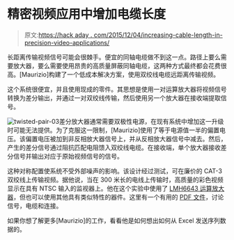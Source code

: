 # 精密视频应用中增加电缆长度

> 原文:[https://hack aday . com/2015/12/04/increasing-cable-length-in-precision-video-applications/](https://hackaday.com/2015/12/04/increasing-cable-length-in-precision-video-applications/)

长距离传输视频信号可能会很棘手。便宜的同轴电缆做不到这一点。路径上要么需要放大器，要么需要使用昂贵的高质量屏蔽同轴电缆，这两种方式最终都会花费很高。[Maurizio]构建了一个低成本解决方案，使用双绞线电缆远距离传输视频。

这个系统很便宜，并且使用现成的零件。其思想是使用一对运算放大器将视频信号转换为差分输出，并通过一对双绞线传输，然后使用另一个放大器在接收端提取信号。

![twisted-pair-03](../Images/45c8c248053911d9107798c8942698d0.png)差分放大器通常需要双极性电源，在现有系统中增加这一升级时可能无法提供。为了克服这一限制，[Maurizio]使用了等于电源值一半的偏置电压。该偏置电压被加到非反相放大器信号上，并从反相放大器信号中减去。然后，产生的差分信号通过阻抗匹配电阻馈入双绞线电缆。在接收端，单个放大器接收差分信号并输出对应于原始视频信号的信号。

这种对称配置使系统不受外部噪声的影响。该设计经过测试，可在廉价的 CAT-3 双绞线上传输视频。据他说，当在 300 米长的电线上传输时，高质量的彩色视频显示在具有 NTSC 输入的监视器上。他在这个实验中使用了 [LMH6643 运算放大器](http://www.ti.com/lit/ds/symlink/lmh6643.pdf)，但也可以使用其他具有类似特性的器件。这里有一个有用的 [PDF 文件](http://www.kramerelectronics.com/downloads/manuals/cable.pdf)，讨论信号，电缆和连接。

如果你想了解更多[Maurizio]的工作，看看他是如何想出如何从 Excel 发送序列数据的。